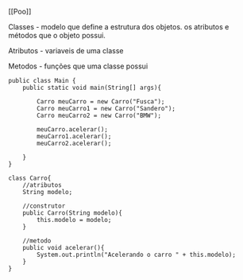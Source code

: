 [[Poo]]

Classes -  modelo que define a estrutura dos objetos. os atributos e métodos que o objeto possui.

Atributos - variaveis de uma classe

Metodos - funções que uma classe possui

```
public class Main {  
    public static void main(String[] args){  
  
        Carro meuCarro = new Carro("Fusca");  
        Carro meuCarro1 = new Carro("Sandero");  
        Carro meuCarro2 = new Carro("BMW");  
  
        meuCarro.acelerar();  
        meuCarro1.acelerar();  
        meuCarro2.acelerar();  
  
    }  
}  
  
class Carro{  
    //atributos  
    String modelo;  
  
    //construtor  
    public Carro(String modelo){  
        this.modelo = modelo;  
    }  
      
    //metodo  
    public void acelerar(){  
        System.out.println("Acelerando o carro " + this.modelo);  
    }  
}
```





